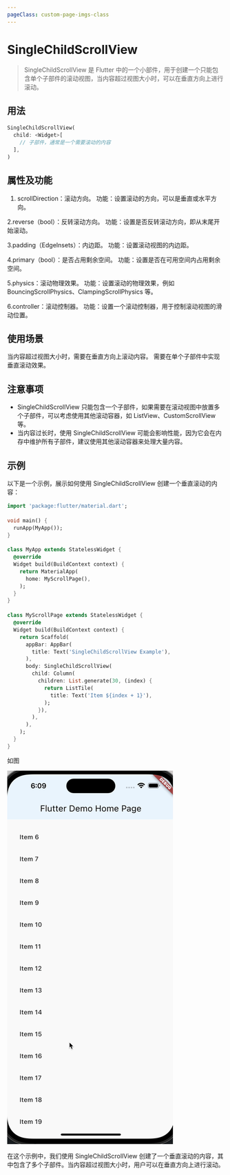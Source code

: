 ```yaml
---
pageClass: custom-page-imgs-class
---
```


# SingleChildScrollView

> SingleChildScrollView 是 Flutter 中的一个小部件，用于创建一个只能包含单个子部件的滚动视图，当内容超过视图大小时，可以在垂直方向上进行滚动。

## 用法

```dart
SingleChildScrollView(
  child: <Widget>[
    // 子部件，通常是一个需要滚动的内容
  ],
)
```

## 属性及功能

1. scrollDirection：滚动方向。
功能：设置滚动的方向，可以是垂直或水平方向。

2.reverse（bool）：反转滚动方向。
功能：设置是否反转滚动方向，即从末尾开始滚动。

3.padding（EdgeInsets）：内边距。
功能：设置滚动视图的内边距。

4.primary（bool）：是否占用剩余空间。
功能：设置是否在可用空间内占用剩余空间。

5.physics：滚动物理效果。
功能：设置滚动的物理效果，例如 BouncingScrollPhysics、ClampingScrollPhysics 等。

6.controller：滚动控制器。
功能：设置一个滚动控制器，用于控制滚动视图的滑动位置。

## 使用场景

当内容超过视图大小时，需要在垂直方向上滚动内容。
需要在单个子部件中实现垂直滚动效果。

## 注意事项

- SingleChildScrollView 只能包含一个子部件，如果需要在滚动视图中放置多个子部件，可以考虑使用其他滚动容器，如 ListView、CustomScrollView 等。
- 当内容过长时，使用 SingleChildScrollView 可能会影响性能，因为它会在内存中维护所有子部件，建议使用其他滚动容器来处理大量内容。

## 示例

以下是一个示例，展示如何使用 SingleChildScrollView 创建一个垂直滚动的内容：

```dart
import 'package:flutter/material.dart';

void main() {
  runApp(MyApp());
}

class MyApp extends StatelessWidget {
  @override
  Widget build(BuildContext context) {
    return MaterialApp(
      home: MyScrollPage(),
    );
  }
}

class MyScrollPage extends StatelessWidget {
  @override
  Widget build(BuildContext context) {
    return Scaffold(
      appBar: AppBar(
        title: Text('SingleChildScrollView Example'),
      ),
      body: SingleChildScrollView(
        child: Column(
          children: List.generate(30, (index) {
            return ListTile(
              title: Text('Item ${index + 1}'),
            );
          }),
        ),
      ),
    );
  }
}
```

如图

![Alt text](./imgs/ListView-1.gif)

在这个示例中，我们使用 SingleChildScrollView 创建了一个垂直滚动的内容，其中包含了多个子部件。当内容超过视图大小时，用户可以在垂直方向上进行滚动。
